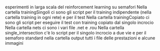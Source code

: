 esperimenti  in larga scala del reinforcement learning su semafori
Nella cartella trainingSingoli ci sono gli script per il training indipendente (nella cartella training in ogni rete) e per il test 
Nella cartella trainingCopiato ci sono gli script per eseguire il test con training copiato dal singolo incrocio
Nella cartella nets ci sono i vari file .net e .rou
Nella cartella single_intersection c'è lo script per il singolo incrocio a due vie e per il semaforo standard
nella cartella output tutti i file delle prestazioni e alcune immagini
